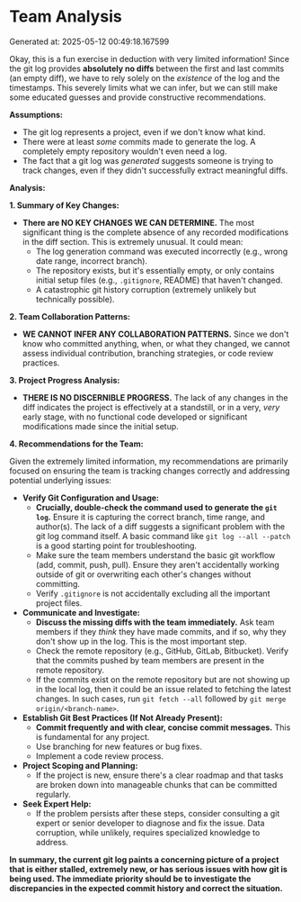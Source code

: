 # Team Analysis
Generated at: 2025-05-12 00:49:18.167599

Okay, this is a fun exercise in deduction with very limited information!  Since the git log provides **absolutely no diffs** between the first and last commits (an empty diff), we have to rely solely on the *existence* of the log and the timestamps.  This severely limits what we can infer, but we can still make some educated guesses and provide constructive recommendations.

**Assumptions:**

*   The git log represents a project, even if we don't know what kind.
*   There were at least *some* commits made to generate the log.  A completely empty repository wouldn't even need a log.
*   The fact that a git log was *generated* suggests someone is trying to track changes, even if they didn't successfully extract meaningful diffs.

**Analysis:**

**1. Summary of Key Changes:**

*   **There are NO KEY CHANGES WE CAN DETERMINE.**  The most significant thing is the complete absence of any recorded modifications in the diff section. This is extremely unusual.  It could mean:
    *   The log generation command was executed incorrectly (e.g., wrong date range, incorrect branch).
    *   The repository exists, but it's essentially empty, or only contains initial setup files (e.g., `.gitignore`, README) that haven't changed.
    *   A catastrophic git history corruption (extremely unlikely but technically possible).

**2. Team Collaboration Patterns:**

*   **WE CANNOT INFER ANY COLLABORATION PATTERNS.**  Since we don't know who committed anything, when, or what they changed, we cannot assess individual contribution, branching strategies, or code review practices.

**3. Project Progress Analysis:**

*   **THERE IS NO DISCERNIBLE PROGRESS.**  The lack of any changes in the diff indicates the project is effectively at a standstill, or in a very, *very* early stage, with no functional code developed or significant modifications made since the initial setup.

**4. Recommendations for the Team:**

Given the extremely limited information, my recommendations are primarily focused on ensuring the team is tracking changes correctly and addressing potential underlying issues:

*   **Verify Git Configuration and Usage:**
    *   **Crucially, double-check the command used to generate the `git log`.**  Ensure it is capturing the correct branch, time range, and author(s). The lack of a diff suggests a significant problem with the git log command itself. A basic command like `git log --all --patch` is a good starting point for troubleshooting.
    *   Make sure the team members understand the basic git workflow (add, commit, push, pull).  Ensure they aren't accidentally working outside of git or overwriting each other's changes without committing.
    *   Verify `.gitignore` is not accidentally excluding all the important project files.
*   **Communicate and Investigate:**
    *   **Discuss the missing diffs with the team immediately.** Ask team members if they *think* they have made commits, and if so, why they don't show up in the log.  This is the most important step.
    *   Check the remote repository (e.g., GitHub, GitLab, Bitbucket). Verify that the commits pushed by team members are present in the remote repository.
    *   If the commits exist on the remote repository but are not showing up in the local log, then it could be an issue related to fetching the latest changes. In such cases, run `git fetch --all` followed by `git merge origin/<branch-name>`.
*   **Establish Git Best Practices (If Not Already Present):**
    *   **Commit frequently and with clear, concise commit messages.** This is fundamental for any project.
    *   Use branching for new features or bug fixes.
    *   Implement a code review process.
*   **Project Scoping and Planning:**
    *   If the project is new, ensure there's a clear roadmap and that tasks are broken down into manageable chunks that can be committed regularly.
*   **Seek Expert Help:**
    *   If the problem persists after these steps, consider consulting a git expert or senior developer to diagnose and fix the issue.  Data corruption, while unlikely, requires specialized knowledge to address.

**In summary, the current git log paints a concerning picture of a project that is either stalled, extremely new, or has serious issues with how git is being used. The immediate priority should be to investigate the discrepancies in the expected commit history and correct the situation.**
